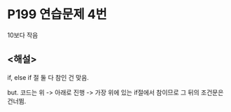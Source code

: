 # P199 연습문제 4번

10보다 작음

## <해설>
if, else if 절 둘 다 참인 건 맞음.

but. 코드는 위 -> 아래로 진행
-> 가장 위에 있는 if절에서 참이므로 그 뒤의 조건문은 건너뜀. 
